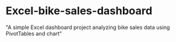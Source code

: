 # Excel-bike-sales-dashboard
"A simple Excel dashboard project analyzing bike sales data using PivotTables and chart"
